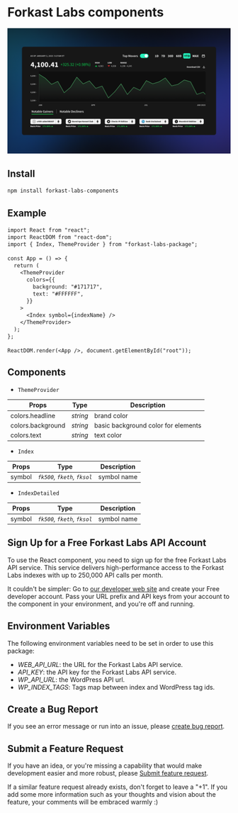 # Forkast Labs components

![Forkastlabs](https://github.com/Forkast-Labs/forkast-labs-components/blob/main/.github/preview.png)

## Install

```bash
npm install forkast-labs-components
```

## Example

```tsx
import React from "react";
import ReactDOM from "react-dom";
import { Index, ThemeProvider } from "forkast-labs-package";

const App = () => {
  return (
    <ThemeProvider
      colors={{
        background: "#171717",
        text: "#FFFFFF",
      }}
    >
      <Index symbol={indexName} />
    </ThemeProvider>
  );
};

ReactDOM.render(<App />, document.getElementById("root"));
```

## Components

- `ThemeProvider`

| Props             | Type     | Description                         |
| ----------------- | -------- | ----------------------------------- |
| colors.headline   | _string_ | brand color                         |
| colors.background | _string_ | basic background color for elements |
| colors.text       | _string_ | text color                          |

- `Index`

| Props  | Type                        | Description |
| ------ | --------------------------- | ----------- |
| symbol | _`fk500`, `fketh`, `fksol`_ | symbol name |

- `IndexDetailed`

| Props  | Type                        | Description |
| ------ | --------------------------- | ----------- |
| symbol | _`fk500`, `fketh`, `fksol`_ | symbol name |

## Sign Up for a Free Forkast Labs API Account

To use the React component, you need to sign up for the free Forkast Labs API service. This service delivers high-performance access to the Forkast Labs indexes with up to 250,000 API calls per month.

It couldn't be simpler: Go to [our developer web site](https://developer.forkastlabs.xyz/) and create your Free developer account. Pass your URL prefix and API keys from your account to the component in your environment, and you're off and running.

## Environment Variables

The following environment variables need to be set in order to use this package:

- _WEB_API_URL_: the URL for the Forkast Labs API service.
- _API_KEY_: the API key for the Forkast Labs API service.
- _WP_API_URL_: the WordPress API url.
- _WP_INDEX_TAGS_: Tags map between index and WordPress tag ids.

## Create a Bug Report

If you see an error message or run into an issue, please [create bug report](https://github.com/Forkast-Labs/forkast-labs-components/issues/new?assignees=&labels=bug&title=%F0%9F%90%9B+Bug+Report%3A+).

## Submit a Feature Request

If you have an idea, or you're missing a capability that would make development easier and more robust, please [Submit feature request](https://github.com/Forkast-Labs/forkast-labs-components/issues/new?assignees=&labels=feature%20request&title=Feature%20request:+).

If a similar feature request already exists, don't forget to leave a "+1".
If you add some more information such as your thoughts and vision about the feature, your comments will be embraced warmly :)
